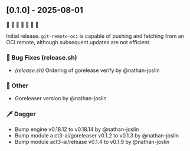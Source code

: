 ## [0.1.0] - 2025-08-01

🚀   🚀   🚀   🚀   🚀   🚀   🚀

Initial release. `git-remote-oci` is capable of pushing and fetching from an OCI remote, although subsequent updates are not efficient.

### 🐛 Bug Fixes (release.sh)

- *(release.sh)* Ordering of gorelease verify by @nathan-joslin

### 💼 Other

- Goreleaser version by @nathan-joslin

### 🗡️ Dagger

- Bump engine v0.18.12 to v0.18.14 by @nathan-joslin
- Bump module a ct3-ai/goreleaser v0.1.2 to v0.1.3 by @nathan-joslin
- Bump module act3-ai/release v0.1.4 to v0.1.9 by @nathan-joslin

